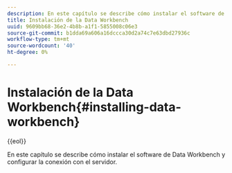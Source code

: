 ```yaml
---
description: En este capítulo se describe cómo instalar el software de Data Workbench y configurar la conexión con el servidor.
title: Instalación de la Data Workbench
uuid: 9609bb68-36e2-4b8b-a1f1-5855008c06e3
source-git-commit: b1dda69a606a16dccca30d2a74c7e63dbd27936c
workflow-type: tm+mt
source-wordcount: '40'
ht-degree: 0%

---
```



# Instalación de la Data Workbench{#installing-data-workbench}

{{eol}}

En este capítulo se describe cómo instalar el software de Data Workbench y configurar la conexión con el servidor.

